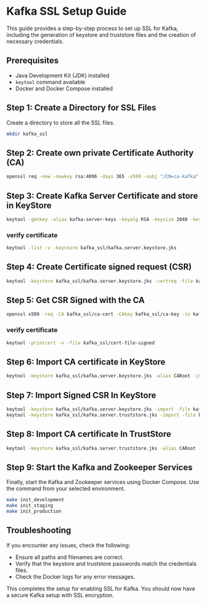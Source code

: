 # Kafka SSL Setup Guide

This guide provides a step-by-step process to set up SSL for Kafka, including the generation of keystore and truststore files and the creation of necessary credentials.

## Prerequisites

- Java Development Kit (JDK) installed
- `keytool` command available
- Docker and Docker Compose installed

## Step 1: Create a Directory for SSL Files

Create a directory to store all the SSL files.

```sh
mkdir kafka_ssl
```

## Step 2: Create own private Certificate Authority (CA)
```sh
openssl req -new -newkey rsa:4096 -days 365 -x509 -subj "/CN=ca-kafka" -keyout kafka_ssl/ca-key -out kafka_ssl/ca-cert -nodes
```

## Step 3: Create Kafka Server Certificate and store in KeyStore

```sh
keytool -genkey -alias kafka-server-keys -keyalg RSA -keysize 2048 -keystore kafka_ssl/kafka.server.keystore.jks -validity 365 -storepass <password> -keypass <password> -dname "CN=<Common Name>,OU=<Organization Unit>,O=<Organization>,L=<City>,ST=<State>,C=<Country>" -storetype pkcs12
```

### verify certificate

```sh
keytool -list -v -keystore kafka_ssl/kafka.server.keystore.jks
```

## Step 4: Create Certificate signed request (CSR)
```sh
keytool -keystore kafka_ssl/kafka.server.keystore.jks -certreq -file kafka_ssl/cert-file -storepass <password> -keypass <password> -alias kafka-server-keys
```

## Step 5: Get CSR Signed with the CA
```sh
openssl x509 -req -CA kafka_ssl/ca-cert -CAkey kafka_ssl/ca-key -in kafka_ssl/cert-file -out kafka_ssl/cert-file-signed -days 365 -CAcreateserial -passin pass:<password>
```
### verify certificate

```sh
keytool -printcert -v -file kafka_ssl/cert-file-signed
```

## Step 6:  Import CA certificate in KeyStore
```sh
keytool -keystore kafka_ssl/kafka.server.keystore.jks -alias CARoot -import -file kafka_ssl/ca-cert -storepass <password> -keypass <password> -noprompt
```

## Step 7:  Import Signed CSR In KeyStore
```sh
keytool -keystore kafka_ssl/kafka.server.keystore.jks -import -file kafka_ssl/cert-file-signed -storepass <password> -keypass <password> -noprompt
keytool -keystore kafka_ssl/kafka.server.truststore.jks -import -file kafka_ssl/cert-file-signed -storepass <password> -keypass <password> -noprompt
```

## Step 8:  Import CA certificate In TrustStore
```sh
keytool -keystore kafka_ssl/kafka.server.truststore.jks -alias CARoot -import -file kafka_ssl/ca-cert -storepass <password> -keypass <password> -noprompt
```

## Step 9: Start the Kafka and Zookeeper Services
Finally, start the Kafka and Zookeeper services using Docker Compose. Use the command from your selected environment.

```sh
make init_development
make init_staging
make init_production
```

## Troubleshooting
If you encounter any issues, check the following:

- Ensure all paths and filenames are correct.
- Verify that the keystore and truststore passwords match the credentials files.
- Check the Docker logs for any error messages.

This completes the setup for enabling SSL for Kafka. You should now have a secure Kafka setup with SSL encryption.